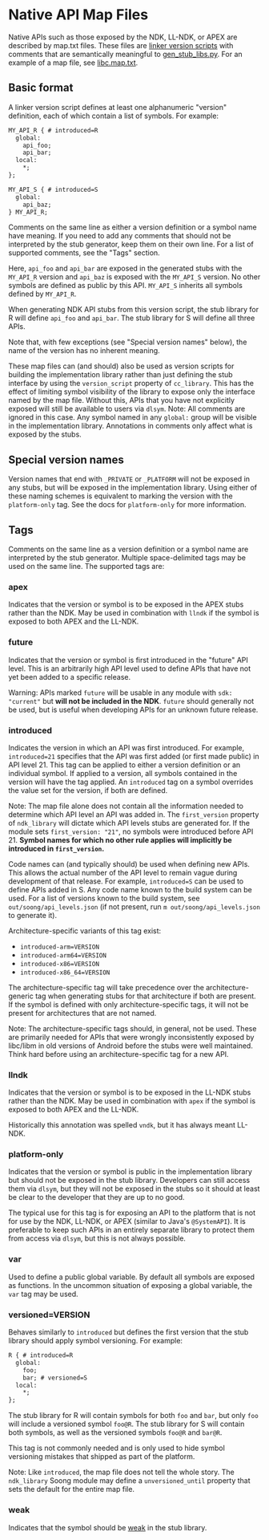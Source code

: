 # Native API Map Files

Native APIs such as those exposed by the NDK, LL-NDK, or APEX are described by
map.txt files. These files are [linker version scripts] with comments that are
semantically meaningful to [gen_stub_libs.py]. For an example of a map file, see
[libc.map.txt].

[gen_stub_libs.py]: https://cs.android.com/android/platform/superproject/+/master:build/soong/cc/gen_stub_libs.py
[libc.map.txt]: https://cs.android.com/android/platform/superproject/+/master:bionic/libc/libc.map.txt
[linker version scripts]: https://www.gnu.org/software/gnulib/manual/html_node/LD-Version-Scripts.html

## Basic format

A linker version script defines at least one alphanumeric "version" definition,
each of which contain a list of symbols. For example:

```txt
MY_API_R { # introduced=R
  global:
    api_foo;
    api_bar;
  local:
    *;
};

MY_API_S { # introduced=S
  global:
    api_baz;
} MY_API_R;
```

Comments on the same line as either a version definition or a symbol name have
meaning. If you need to add any comments that should not be interpreted by the
stub generator, keep them on their own line. For a list of supported comments,
see the "Tags" section.

Here, `api_foo` and `api_bar` are exposed in the generated stubs with the
`MY_API_R` version and `api_baz` is exposed with the `MY_API_S` version. No
other symbols are defined as public by this API. `MY_API_S` inherits all symbols
defined by `MY_API_R`.

When generating NDK API stubs from this version script, the stub library for R
will define `api_foo` and `api_bar`. The stub library for S will define all
three APIs.

Note that, with few exceptions (see "Special version names" below), the name of
the version has no inherent meaning.

These map files can (and should) also be used as version scripts for building
the implementation library rather than just defining the stub interface by using
the `version_script` property of `cc_library`. This has the effect of limiting
symbol visibility of the library to expose only the interface named by the map
file. Without this, APIs that you have not explicitly exposed will still be
available to users via `dlsym`. Note: All comments are ignored in this case. Any
symbol named in any `global:` group will be visible in the implementation
library. Annotations in comments only affect what is exposed by the stubs.

## Special version names

Version names that end with `_PRIVATE` or `_PLATFORM` will not be exposed in any
stubs, but will be exposed in the implementation library. Using either of these
naming schemes is equivalent to marking the version with the `platform-only`
tag. See the docs for `platform-only` for more information.

## Tags

Comments on the same line as a version definition or a symbol name are
interpreted by the stub generator. Multiple space-delimited tags may be used on
the same line. The supported tags are:

### apex

Indicates that the version or symbol is to be exposed in the APEX stubs rather
than the NDK. May be used in combination with `llndk` if the symbol is exposed
to both APEX and the LL-NDK.

### future

Indicates that the version or symbol is first introduced in the "future" API
level. This is an arbitrarily high API level used to define APIs that have not
yet been added to a specific release.

Warning: APIs marked `future` will be usable in any module with `sdk: "current"`
but **will not be included in the NDK**. `future` should generally not be used,
but is useful when developing APIs for an unknown future release.

### introduced

Indicates the version in which an API was first introduced. For example,
`introduced=21` specifies that the API was first added (or first made public) in
API level 21. This tag can be applied to either a version definition or an
individual symbol. If applied to a version, all symbols contained in the version
will have the tag applied. An `introduced` tag on a symbol overrides the value
set for the version, if both are defined.

Note: The map file alone does not contain all the information needed to
determine which API level an API was added in. The `first_version` property of
`ndk_library` will dictate which API levels stubs are generated for. If the
module sets `first_version: "21"`, no symbols were introduced before API 21.
**Symbol names for which no other rule applies will implicitly be introduced in
`first_version`.**

Code names can (and typically should) be used when defining new APIs. This
allows the actual number of the API level to remain vague during development of
that release. For example, `introduced=S` can be used to define APIs added in S.
Any code name known to the build system can be used. For a list of versions
known to the build system, see `out/soong/api_levels.json` (if not present, run
`m out/soong/api_levels.json` to generate it).

Architecture-specific variants of this tag exist:

* `introduced-arm=VERSION`
* `introduced-arm64=VERSION`
* `introduced-x86=VERSION`
* `introduced-x86_64=VERSION`

The architecture-specific tag will take precedence over the architecture-generic
tag when generating stubs for that architecture if both are present. If the
symbol is defined with only architecture-specific tags, it will not be present
for architectures that are not named.

Note: The architecture-specific tags should, in general, not be used. These are
primarily needed for APIs that were wrongly inconsistently exposed by libc/libm
in old versions of Android before the stubs were well maintained. Think hard
before using an architecture-specific tag for a new API.

### llndk

Indicates that the version or symbol is to be exposed in the LL-NDK stubs rather
than the NDK. May be used in combination with `apex` if the symbol is exposed to
both APEX and the LL-NDK.

Historically this annotation was spelled `vndk`, but it has always meant LL-NDK.

### platform-only

Indicates that the version or symbol is public in the implementation library but
should not be exposed in the stub library. Developers can still access them via
`dlsym`, but they will not be exposed in the stubs so it should at least be
clear to the developer that they are up to no good.

The typical use for this tag is for exposing an API to the platform that is not
for use by the NDK, LL-NDK, or APEX (similar to Java's `@SystemAPI`). It is
preferable to keep such APIs in an entirely separate library to protect them
from access via `dlsym`, but this is not always possible.

### var

Used to define a public global variable. By default all symbols are exposed as
functions. In the uncommon situation of exposing a global variable, the `var`
tag may be used.

### versioned=VERSION

Behaves similarly to `introduced` but defines the first version that the stub
library should apply symbol versioning. For example:

```txt
R { # introduced=R
  global:
    foo;
    bar; # versioned=S
  local:
    *;
};
```

The stub library for R will contain symbols for both `foo` and `bar`, but only
`foo` will include a versioned symbol `foo@R`. The stub library for S will
contain both symbols, as well as the versioned symbols `foo@R` and `bar@R`.

This tag is not commonly needed and is only used to hide symbol versioning
mistakes that shipped as part of the platform.

Note: Like `introduced`, the map file does not tell the whole story. The
`ndk_library` Soong module may define a `unversioned_until` property that sets
the default for the entire map file.

### weak

Indicates that the symbol should be [weak] in the stub library.

[weak]: https://gcc.gnu.org/onlinedocs/gcc-4.7.2/gcc/Function-Attributes.html
